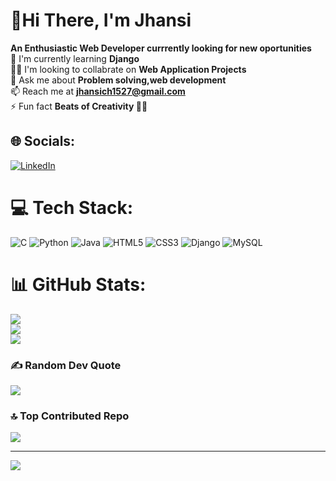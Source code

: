 <!---- 👋 Hi, I’m @Jhansich15
- 👀 I’m interested in ...
- 🌱 I’m currently learning ...
- 💞️ I’m looking to collaborate on ...!

- 📫 How to reach me ...
--->
<!---
Jhansich15/Jhansich15 is a ✨ special ✨ repository because its `README.md` (this file) appears on your GitHub profile.
You can click the Preview link to take a look at your changes.
--->
# 👋Hi There, I'm Jhansi
<!---#Hi There, I'm Jhansi 👋--->
**An Enthusiastic Web Developer currrently looking for new oportunities**<br>🌱 I'm currently learning **Django**<br>👯‍♀️ I'm looking to collabrate on **Web Application Projects**<br>💬 Ask me about **Problem solving,web development**<br>📫 Reach me at **jhansich1527@gmail.com**<br>⚡ Fun fact **Beats of Creativity 🎵💡**<br>
<!---When faced with coding challenges, I turn to my favorite tunes for inspiration. The beats of creativity keep me motivated, helping me find innovative solutions to complex problems.--->


## 🌐 Socials:
[![LinkedIn](https://img.shields.io/badge/LinkedIn-%230077B5.svg?logo=linkedin&logoColor=white)](https://www.linkedin.com/in/chimaladinne-jhansi-b544b721a/) 

# 💻 Tech Stack:
![C](https://img.shields.io/badge/c-%2300599C.svg?style=flat&logo=c&logoColor=white) ![Python](https://img.shields.io/badge/python-3670A0?style=flat&logo=python&logoColor=ffdd54) ![Java](https://img.shields.io/badge/java-%23ED8B00.svg?style=flat&logo=java&logoColor=white) ![HTML5](https://img.shields.io/badge/html5-%23E34F26.svg?style=flat&logo=html5&logoColor=white) ![CSS3](https://img.shields.io/badge/css3-%231572B6.svg?style=flat&logo=css3&logoColor=white) ![Django](https://img.shields.io/badge/django-%23092E20.svg?style=flat&logo=django&logoColor=white) ![MySQL](https://img.shields.io/badge/mysql-%2300f.svg?style=flat&logo=mysql&logoColor=white)
# 📊 GitHub Stats:
![](https://github-readme-stats.vercel.app/api?username=jhansich15&theme=dark&hide_border=false&include_all_commits=false&count_private=false)<br/>
![](https://github-readme-streak-stats.herokuapp.com/?user=jhansich15&theme=dark&hide_border=false)<br/>
![](https://github-readme-stats.vercel.app/api/top-langs/?username=jhansich15&theme=dark&hide_border=false&include_all_commits=false&count_private=false&layout=compact)

### ✍️ Random Dev Quote
![](https://quotes-github-readme.vercel.app/api?type=horizontal&theme=dark)

### 🔝 Top Contributed Repo
![](https://github-contributor-stats.vercel.app/api?username=jhansich15&limit=5&theme=dark&combine_all_yearly_contributions=true)

---
[![](https://visitcount.itsvg.in/api?id=jhansich15&icon=0&color=0)](https://visitcount.itsvg.in)

<!-- Proudly created with GPRM ( https://gprm.itsvg.in ) -->
